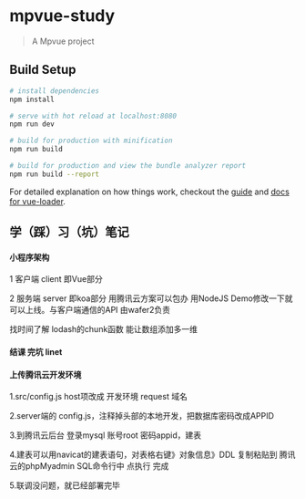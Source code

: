 # mpvue-study

> A Mpvue project

## Build Setup

``` bash
# install dependencies
npm install

# serve with hot reload at localhost:8080
npm run dev

# build for production with minification
npm run build

# build for production and view the bundle analyzer report
npm run build --report
```

For detailed explanation on how things work, checkout the [guide](http://vuejs-templates.github.io/webpack/) and [docs for vue-loader](http://vuejs.github.io/vue-loader).

## 学（踩）习（坑）笔记

#### 小程序架构

1 客户端 client 即Vue部分

2 服务端 server 即koa部分 用腾讯云方案可以包办 用NodeJS Demo修改一下就可以上线。与客户端通信的API 由wafer2负责

找时间了解 lodash的chunk函数 能让数组添加多一维

#### 结课 完坑 linet

#### 上传腾讯云开发环境

1.src/config.js host项改成 开发环境 request 域名

2.server端的 config.js，注释掉头部的本地开发，把数据库密码改成APPID

3.到腾讯云后台 登录mysql 账号root 密码appid，建表

4.建表可以用navicat的建表语句，对表格右键》对象信息》DDL 复制粘贴到 腾讯云的phpMyadmin SQL命令行中 点执行 完成

5.联调没问题，就已经部署完毕


